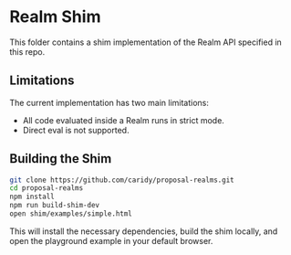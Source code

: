 # Realm Shim

This folder contains a shim implementation of the Realm API specified in this repo.

## Limitations

The current implementation has two main limitations:

* All code evaluated inside a Realm runs in strict mode.
* Direct eval is not supported.

## Building the Shim

```bash
git clone https://github.com/caridy/proposal-realms.git
cd proposal-realms
npm install
npm run build-shim-dev
open shim/examples/simple.html
```

This will install the necessary dependencies, build the shim locally, and open the playground example in your default browser.